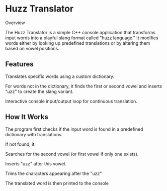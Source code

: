 # Huzz Translator

Overview

The Huzz Translator is a simple C++ console application that transforms input words into a playful slang format called "huzz language." It modifies words either by looking up predefined translations or by altering them based on vowel positions.

## Features

Translates specific words using a custom dictionary.

For words not in the dictionary, it finds the first or second vowel and inserts "uzz" to create the slang variant.

Interactive console input/output loop for continuous translation.

## How It Works

The program first checks if the input word is found in a predefined dictionary with translations.

If not found, it:

Searches for the second vowel (or first vowel if only one exists).

Inserts "uzz" after this vowel.

Trims the characters appearing after the "uzz"

The translated word is then printed to the console
